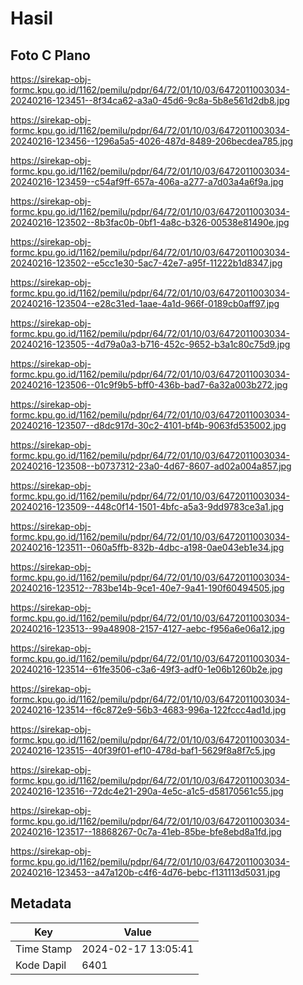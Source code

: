# Hasil

## Foto C Plano

https://sirekap-obj-formc.kpu.go.id/1162/pemilu/pdpr/64/72/01/10/03/6472011003034-20240216-123451--8f34ca62-a3a0-45d6-9c8a-5b8e561d2db8.jpg

https://sirekap-obj-formc.kpu.go.id/1162/pemilu/pdpr/64/72/01/10/03/6472011003034-20240216-123456--1296a5a5-4026-487d-8489-206becdea785.jpg

https://sirekap-obj-formc.kpu.go.id/1162/pemilu/pdpr/64/72/01/10/03/6472011003034-20240216-123459--c54af9ff-657a-406a-a277-a7d03a4a6f9a.jpg

https://sirekap-obj-formc.kpu.go.id/1162/pemilu/pdpr/64/72/01/10/03/6472011003034-20240216-123502--8b3fac0b-0bf1-4a8c-b326-00538e81490e.jpg

https://sirekap-obj-formc.kpu.go.id/1162/pemilu/pdpr/64/72/01/10/03/6472011003034-20240216-123502--e5cc1e30-5ac7-42e7-a95f-11222b1d8347.jpg

https://sirekap-obj-formc.kpu.go.id/1162/pemilu/pdpr/64/72/01/10/03/6472011003034-20240216-123504--e28c31ed-1aae-4a1d-966f-0189cb0aff97.jpg

https://sirekap-obj-formc.kpu.go.id/1162/pemilu/pdpr/64/72/01/10/03/6472011003034-20240216-123505--4d79a0a3-b716-452c-9652-b3a1c80c75d9.jpg

https://sirekap-obj-formc.kpu.go.id/1162/pemilu/pdpr/64/72/01/10/03/6472011003034-20240216-123506--01c9f9b5-bff0-436b-bad7-6a32a003b272.jpg

https://sirekap-obj-formc.kpu.go.id/1162/pemilu/pdpr/64/72/01/10/03/6472011003034-20240216-123507--d8dc917d-30c2-4101-bf4b-9063fd535002.jpg

https://sirekap-obj-formc.kpu.go.id/1162/pemilu/pdpr/64/72/01/10/03/6472011003034-20240216-123508--b0737312-23a0-4d67-8607-ad02a004a857.jpg

https://sirekap-obj-formc.kpu.go.id/1162/pemilu/pdpr/64/72/01/10/03/6472011003034-20240216-123509--448c0f14-1501-4bfc-a5a3-9dd9783ce3a1.jpg

https://sirekap-obj-formc.kpu.go.id/1162/pemilu/pdpr/64/72/01/10/03/6472011003034-20240216-123511--060a5ffb-832b-4dbc-a198-0ae043eb1e34.jpg

https://sirekap-obj-formc.kpu.go.id/1162/pemilu/pdpr/64/72/01/10/03/6472011003034-20240216-123512--783be14b-9ce1-40e7-9a41-190f60494505.jpg

https://sirekap-obj-formc.kpu.go.id/1162/pemilu/pdpr/64/72/01/10/03/6472011003034-20240216-123513--99a48908-2157-4127-aebc-f956a6e06a12.jpg

https://sirekap-obj-formc.kpu.go.id/1162/pemilu/pdpr/64/72/01/10/03/6472011003034-20240216-123514--61fe3506-c3a6-49f3-adf0-1e06b1260b2e.jpg

https://sirekap-obj-formc.kpu.go.id/1162/pemilu/pdpr/64/72/01/10/03/6472011003034-20240216-123514--f6c872e9-56b3-4683-996a-122fccc4ad1d.jpg

https://sirekap-obj-formc.kpu.go.id/1162/pemilu/pdpr/64/72/01/10/03/6472011003034-20240216-123515--40f39f01-ef10-478d-baf1-5629f8a8f7c5.jpg

https://sirekap-obj-formc.kpu.go.id/1162/pemilu/pdpr/64/72/01/10/03/6472011003034-20240216-123516--72dc4e21-290a-4e5c-a1c5-d58170561c55.jpg

https://sirekap-obj-formc.kpu.go.id/1162/pemilu/pdpr/64/72/01/10/03/6472011003034-20240216-123517--18868267-0c7a-41eb-85be-bfe8ebd8a1fd.jpg

https://sirekap-obj-formc.kpu.go.id/1162/pemilu/pdpr/64/72/01/10/03/6472011003034-20240216-123453--a47a120b-c4f6-4d76-bebc-f131113d5031.jpg


## Metadata

| Key        | Value               |
| ---------- | ------------------- |
| Time Stamp | 2024-02-17 13:05:41 |
| Kode Dapil | 6401                |



